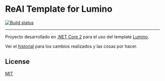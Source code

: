 # ReAl Template for Lumino

[![Build status](https://ci.appveyor.com/api/projects/status/13vjue58ua69b4uc?svg=true)](https://ci.appveyor.com/project/re_al_/real-template-materialadmin)

---------------------------------------

Proyecto desarrollado en [.NET Core 2](https://www.microsoft.com/net/) para el uso del template [Lumino](https://medialoot.com/preview/lumino-premium/index.html).

Ver el [historial](CHANGELOG.md) para los cambios realizados y las cosas por hacer.


## License
[MIT](LICENSE)
